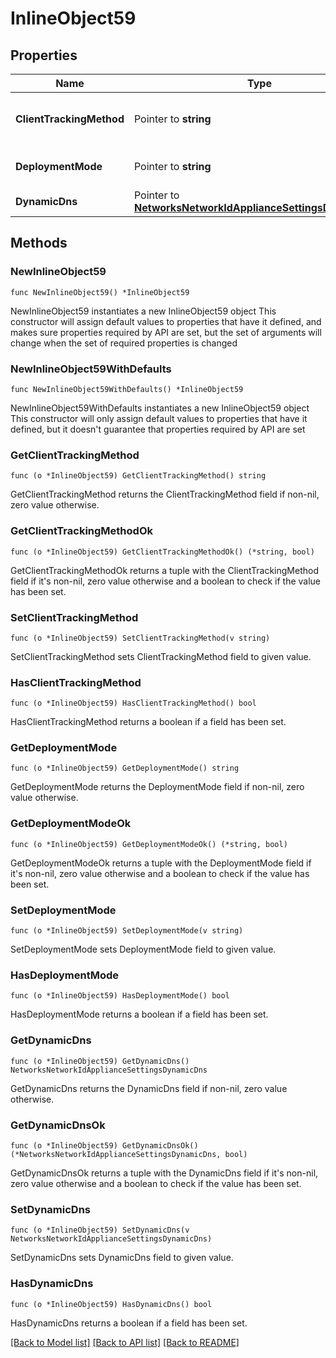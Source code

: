 # InlineObject59

## Properties

Name | Type | Description | Notes
------------ | ------------- | ------------- | -------------
**ClientTrackingMethod** | Pointer to **string** | Client tracking method of a network | [optional] 
**DeploymentMode** | Pointer to **string** | Deployment mode of a network | [optional] 
**DynamicDns** | Pointer to [**NetworksNetworkIdApplianceSettingsDynamicDns**](NetworksNetworkIdApplianceSettingsDynamicDns.md) |  | [optional] 

## Methods

### NewInlineObject59

`func NewInlineObject59() *InlineObject59`

NewInlineObject59 instantiates a new InlineObject59 object
This constructor will assign default values to properties that have it defined,
and makes sure properties required by API are set, but the set of arguments
will change when the set of required properties is changed

### NewInlineObject59WithDefaults

`func NewInlineObject59WithDefaults() *InlineObject59`

NewInlineObject59WithDefaults instantiates a new InlineObject59 object
This constructor will only assign default values to properties that have it defined,
but it doesn't guarantee that properties required by API are set

### GetClientTrackingMethod

`func (o *InlineObject59) GetClientTrackingMethod() string`

GetClientTrackingMethod returns the ClientTrackingMethod field if non-nil, zero value otherwise.

### GetClientTrackingMethodOk

`func (o *InlineObject59) GetClientTrackingMethodOk() (*string, bool)`

GetClientTrackingMethodOk returns a tuple with the ClientTrackingMethod field if it's non-nil, zero value otherwise
and a boolean to check if the value has been set.

### SetClientTrackingMethod

`func (o *InlineObject59) SetClientTrackingMethod(v string)`

SetClientTrackingMethod sets ClientTrackingMethod field to given value.

### HasClientTrackingMethod

`func (o *InlineObject59) HasClientTrackingMethod() bool`

HasClientTrackingMethod returns a boolean if a field has been set.

### GetDeploymentMode

`func (o *InlineObject59) GetDeploymentMode() string`

GetDeploymentMode returns the DeploymentMode field if non-nil, zero value otherwise.

### GetDeploymentModeOk

`func (o *InlineObject59) GetDeploymentModeOk() (*string, bool)`

GetDeploymentModeOk returns a tuple with the DeploymentMode field if it's non-nil, zero value otherwise
and a boolean to check if the value has been set.

### SetDeploymentMode

`func (o *InlineObject59) SetDeploymentMode(v string)`

SetDeploymentMode sets DeploymentMode field to given value.

### HasDeploymentMode

`func (o *InlineObject59) HasDeploymentMode() bool`

HasDeploymentMode returns a boolean if a field has been set.

### GetDynamicDns

`func (o *InlineObject59) GetDynamicDns() NetworksNetworkIdApplianceSettingsDynamicDns`

GetDynamicDns returns the DynamicDns field if non-nil, zero value otherwise.

### GetDynamicDnsOk

`func (o *InlineObject59) GetDynamicDnsOk() (*NetworksNetworkIdApplianceSettingsDynamicDns, bool)`

GetDynamicDnsOk returns a tuple with the DynamicDns field if it's non-nil, zero value otherwise
and a boolean to check if the value has been set.

### SetDynamicDns

`func (o *InlineObject59) SetDynamicDns(v NetworksNetworkIdApplianceSettingsDynamicDns)`

SetDynamicDns sets DynamicDns field to given value.

### HasDynamicDns

`func (o *InlineObject59) HasDynamicDns() bool`

HasDynamicDns returns a boolean if a field has been set.


[[Back to Model list]](../README.md#documentation-for-models) [[Back to API list]](../README.md#documentation-for-api-endpoints) [[Back to README]](../README.md)


